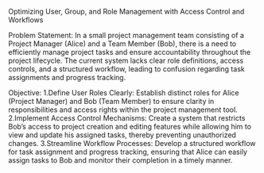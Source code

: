 Optimizing User, Group, and Role Management with Access Control and Workflows


Problem Statement:
In a small project management team consisting of a Project Manager (Alice) and a Team Member (Bob), there is a need to efficiently manage project tasks and ensure accountability throughout the project lifecycle. The current system lacks clear role definitions, access controls, and a structured workflow, leading to confusion regarding task assignments and progress tracking.

Objective:
1.Define User Roles Clearly: Establish distinct roles for Alice (Project Manager) and Bob (Team Member) to ensure clarity in responsibilities and access rights within the project management tool.
2.Implement Access Control Mechanisms: Create a system that restricts Bob’s access to project creation and editing features while allowing him to view and update his assigned tasks, thereby preventing unauthorized changes.
3.Streamline Workflow Processes: Develop a structured workflow for task assignment and progress tracking, ensuring that Alice can easily assign tasks to Bob and monitor their completion in a timely manner.
